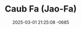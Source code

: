 ---
layout: movie-video-data
date: 2025-03-01 21:25:08 -0685
categories: movie

# Site Attributes
title: "Caub Fa (Jao-Fa)"
permalink: "/movie/Caub_Fa_(Jao-Fa)"

# Movie Attributes
synopsis: "Daim movie Jao Fab yog ib daim ua txog peb hmoob lub neej nyob teb chaws los tsuas tom qab xyoo 1975 uas peb yawg hlob tau tawm txawv teb chaws lawm peb cov hmoob raug nplog liab tsim txom nyob tsis tau muaj ib co thiaj tau mus nkaum havzoov hav tsuag ua caub fab nyob yam txom nyem kawg nkaus txog niaj hnub no hos muaj ib txhia thiaj khiav mus rau sab thaib. Daim movie no yog ib daim uas zoo saib tshaj plaws tsis tas li xwb nws tseem yog ib daim uas peb hmoob tsim nyog yuav khaws cia los yog coj mus qhia peb tej me tub me nyuam tau paub hais tias peb hmoob lub neej yav ntuj qub qab txom nyem npaum li cas. zaj yeeb yaj kiab no yog ib zaj uas tau nqes peev nyav tshaj plaws ntawm peb hmoob txhua txhua zaj movie uas dhau los. tsis tas li ntawv xwb tseem muaj thiab superstar tuaj nrog peb tsom kwm thiab yog leej twg tsis tau saib yuav khuv xim mus tag ib sim. "
producer: "Kou Thao"
director: "Pao Parapa, Pek"
writer: "Tom Or Asian Media"
video_link: "https://youtu.be/0k2rpH1iN_A?si=ArPUPcn0C43ojf34"
genre: "Historical Action"
year: "2009"
release_type: "VHS DVD"
storage: "Center for Hmong Studies"
thumbnail: "/assets/images/movie_thumbnails/Caub Fa (Jao-Fa).jpeg"
publishing_company: "Hmong Media Production"

# Sequels + Parts
base_movie: "Caub Fa (Jao-Fa)"
total_parts: 2
sequel: "Caub Fa 2 (Jao-Fa)"

# Movie Cast
cast:
- name: "Tshaj Hawj"
- name: "Ntxhais Tsab"
- name: "PajThoj"
- name: "Rianer"
- name: "Nalee"
---